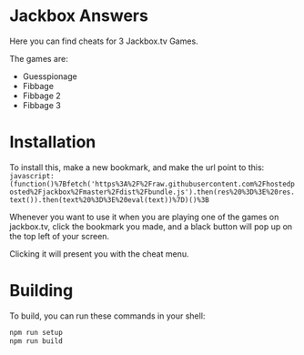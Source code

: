 # Jackbox Answers

Here you can find cheats for 3 Jackbox.tv Games.

The games are:

- Guesspionage
- Fibbage
- Fibbage 2
- Fibbage 3

# Installation

To install this, make a new bookmark, and make the url point to this: ``javascript:(function()%7Bfetch('https%3A%2F%2Fraw.githubusercontent.com%2Fhostedposted%2Fjackbox%2Fmaster%2Fdist%2Fbundle.js').then(res%20%3D%3E%20res.text()).then(text%20%3D%3E%20eval(text))%7D)()%3B``

Whenever you want to use it when you are playing one of the games on jackbox.tv, click the bookmark you made, and a black button will pop up on the top left of your screen.

Clicking it will present you with the cheat menu.

# Building

To build, you can run these commands in your shell:

```sh
npm run setup
npm run build
```